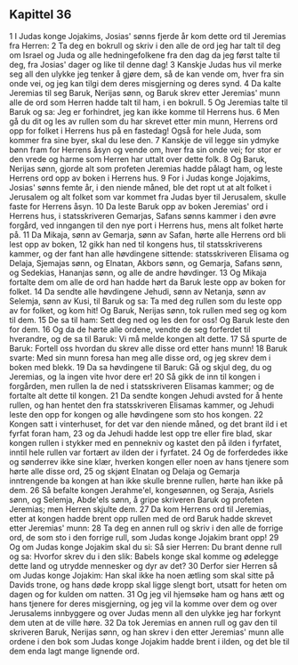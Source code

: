 ## Kapittel 36

1 I Judas konge Jojakims, Josias' sønns fjerde år kom dette ord til Jeremias fra Herren:
2 Ta deg en bokrull og skriv i den alle de ord jeg har talt til deg om Israel og Juda og alle hedningefolkene fra den dag da jeg først talte til deg, fra Josias' dager og like til denne dag!
3 Kanskje Judas hus vil merke seg all den ulykke jeg tenker å gjøre dem, så de kan vende om, hver fra sin onde vei, og jeg kan tilgi dem deres misgjerning og deres synd.
4 Da kalte Jeremias til seg Baruk, Nerijas sønn, og Baruk skrev etter Jeremias' munn alle de ord som Herren hadde talt til ham, i en bokrull.
5 Og Jeremias talte til Baruk og sa: Jeg er forhindret, jeg kan ikke komme til Herrens hus.
6 Men gå du dit og les av rullen som du har skrevet etter min munn, Herrens ord opp for folket i Herrens hus på en fastedag! Også for hele Juda, som kommer fra sine byer, skal du lese den.
7 Kanskje de vil legge sin ydmyke bønn fram for Herrens åsyn og vende om, hver fra sin onde vei; for stor er den vrede og harme som Herren har uttalt over dette folk.
8 Og Baruk, Nerijas sønn, gjorde alt som profeten Jeremias hadde pålagt ham, og leste Herrens ord opp av boken i Herrens hus.
9 For i Judas konge Jojakims, Josias' sønns femte år, i den niende måned, ble det ropt ut at alt folket i Jerusalem og alt folket som var kommet fra Judas byer til Jerusalem, skulle faste for Herrens åsyn.
10 Da leste Baruk opp av boken Jeremias' ord i Herrens hus, i statsskriveren Gemarjas, Safans sønns kammer i den øvre forgård, ved inngangen til den nye port i Herrens hus, mens alt folket hørte på.
11 Da Mikaja, sønn av Gemarja, sønn av Safan, hørte alle Herrens ord bli lest opp av boken,
12 gikk han ned til kongens hus, til statsskriverens kammer, og der fant han alle høvdingene sittende: statsskriveren Elisama og Delaja, Sjemajas sønn, og Elnatan, Akbors sønn, og Gemarja, Safans sønn, og Sedekias, Hananjas sønn, og alle de andre høvdinger.
13 Og Mikaja fortalte dem om alle de ord han hadde hørt da Baruk leste opp av boken for folket.
14 Da sendte alle høvdingene Jehudi, sønn av Netanja, sønn av Selemja, sønn av Kusi, til Baruk og sa: Ta med deg rullen som du leste opp av for folket, og kom hit! Og Baruk, Nerijas sønn, tok rullen med seg og kom til dem.
15 De sa til ham: Sett deg ned og les den for oss! Og Baruk leste den for dem.
16 Og da de hørte alle ordene, vendte de seg forferdet til hverandre, og de sa til Baruk: Vi må melde kongen alt dette.
17 Så spurte de Baruk: Fortell oss hvordan du skrev alle disse ord etter hans munn!
18 Baruk svarte: Med sin munn foresa han meg alle disse ord, og jeg skrev dem i boken med blekk.
19 Da sa høvdingene til Baruk: Gå og skjul deg, du og Jeremias, og la ingen vite hvor dere er!
20 Så gikk de inn til kongen i forgården, men rullen la de ned i statsskriveren Elisamas kammer; og de fortalte alt dette til kongen.
21 Da sendte kongen Jehudi avsted for å hente rullen, og han hentet den fra statsskriveren Elisamas kammer, og Jehudi leste den opp for kongen og alle høvdingene som sto hos kongen.
22 Kongen satt i vinterhuset, for det var den niende måned, og det brant ild i et fyrfat foran ham,
23 og da Jehudi hadde lest opp tre eller fire blad, skar kongen rullen i stykker med en pennekniv og kastet den på ilden i fyrfatet, inntil hele rullen var fortært av ilden der i fyrfatet.
24 Og de forferdedes ikke og sønderrev ikke sine klær, hverken kongen eller noen av hans tjenere som hørte alle disse ord,
25 og skjønt Elnatan og Delaja og Gemarja inntrengende ba kongen at han ikke skulle brenne rullen, hørte han ikke på dem.
26 Så befalte kongen Jerahme'el, kongesønnen, og Seraja, Asriels sønn, og Selemja, Abde'els sønn, å gripe skriveren Baruk og profeten Jeremias; men Herren skjulte dem.
27 Da kom Herrens ord til Jeremias, etter at kongen hadde brent opp rullen med de ord Baruk hadde skrevet etter Jeremias' munn:
28 Ta deg en annen rull og skriv i den alle de forrige ord, de som sto i den forrige rull, som Judas konge Jojakim brant opp!
29 Og om Judas konge Jojakim skal du si: Så sier Herren: Du brant denne rull og sa: Hvorfor skrev du i den slik: Babels konge skal komme og ødelegge dette land og utrydde mennesker og dyr av det?
30 Derfor sier Herren så om Judas konge Jojakim: Han skal ikke ha noen ætling som skal sitte på Davids trone, og hans døde kropp skal ligge slengt bort, utsatt for heten om dagen og for kulden om natten.
31 Og jeg vil hjemsøke ham og hans ætt og hans tjenere for deres misgjerning, og jeg vil la komme over dem og over Jerusalems innbyggere og over Judas menn all den ulykke jeg har forkynt dem uten at de ville høre.
32 Da tok Jeremias en annen rull og gav den til skriveren Baruk, Nerijas sønn, og han skrev i den etter Jeremias' munn alle ordene i den bok som Judas konge Jojakim hadde brent i ilden, og det ble til dem enda lagt mange lignende ord.
